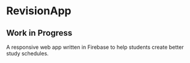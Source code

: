 # RevisionApp
## Work in Progress

A responsive web app written in Firebase to help students create better study schedules.